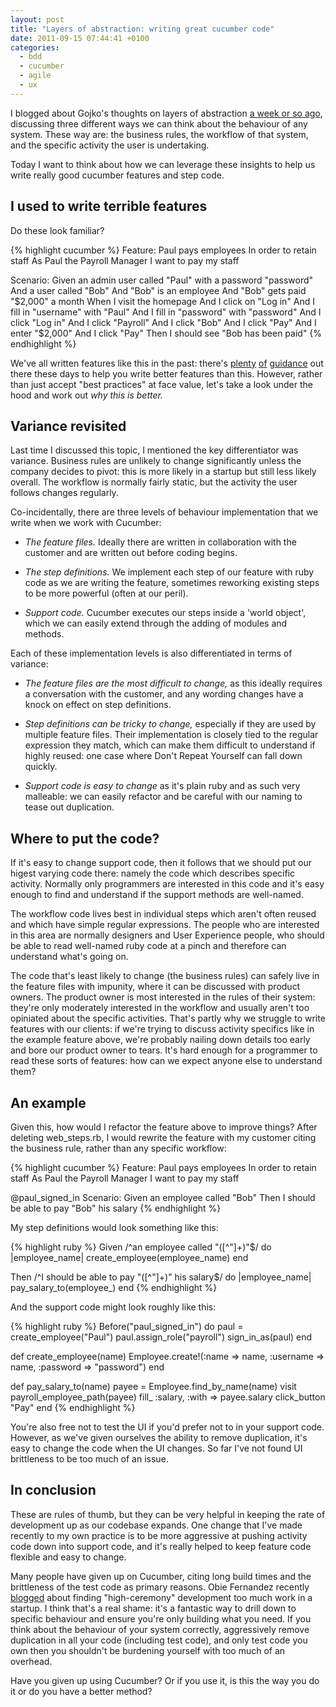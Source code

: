 ```yaml
---
layout: post
title: "Layers of abstraction: writing great cucumber code"
date: 2011-09-15 07:44:41 +0100
categories:
  - bdd
  - cucumber
  - agile
  - ux
---
```

I blogged about Gojko's thoughts on layers of abstraction [a week or so ago](/2011/09/layers-of-abstraction-bdd-ux), discussing three different ways we can think about the behaviour of any system. These way are: the business rules, the workflow of that system, and the specific activity the user is undertaking.

Today I want to think about how we can leverage these insights to help us write really good cucumber features and step code.

## I used to write terrible features

Do these look familiar?

{% highlight cucumber %}
Feature: Paul pays employees
  In order to retain staff
  As Paul the Payroll Manager I want to pay my staff

Scenario:
  Given an admin user called "Paul" with a password "password"
  And a user called "Bob"
  And "Bob" is an employee
  And "Bob" gets paid "$2,000" a month
  When I visit the homepage
  And I click on "Log in"
  And I fill in "username" with "Paul"
  And I fill in "password" with "password"
  And I click "Log in"
  And I click "Payroll"
  And I click "Bob"
  And I click "Pay"
  And I enter "$2,000"
  And I click "Pay"
  Then I should see "Bob has been paid"
{% endhighlight %}

We've all written features like this in the past: there's [plenty](http://benmabey.com/2008/05/19/imperative-vs-declarative-scenarios-in-user-stories.html) [of](http://dannorth.net/2011/01/31/whose-domain-is-it-anyway/) [guidance](http://elabs.se/blog/15-you-re-cuking-it-wrong) out there these days to help you write better features than this. However, rather than just accept "best practices" at face value, let's take a look under the hood and work out *why this is better.*

## Variance revisited

Last time I discussed this topic, I mentioned the key differentiator was variance. Business rules are unlikely to change significantly unless the company decides to pivot: this is more likely in a startup but still less likely overall. The workflow is normally fairly static, but the activity the user follows changes regularly.

Co-incidentally, there are three levels of behaviour implementation that we write when we work with Cucumber:

* *The feature files.* Ideally there are written in collaboration with the customer and are written out before coding begins.

* *The step definitions.* We implement each step of our feature with ruby code as we are writing the feature, sometimes reworking existing steps to be more powerful (often at our peril).

* *Support code.* Cucumber executes our steps inside a 'world object', which we can easily extend through the adding of modules and methods.

Each of these implementation levels is also differentiated in terms of variance:

* *The feature files are the most difficult to change,* as this ideally requires a conversation with the customer, and any wording changes have a knock on effect on step definitions.

* *Step definitions can be tricky to change,* especially if they are used by multiple feature files. Their implementation is closely tied to the regular expression they match, which can make them difficult to understand if highly reused: one case where Don't Repeat Yourself can fall down quickly.

* *Support code is easy to change* as it's plain ruby and as such very malleable: we can easily refactor and be careful with our naming to tease out duplication.

## Where to put the code?

If it's easy to change support code, then it follows that we should put our higest varying code there: namely the code which describes specific activity. Normally only programmers are interested in this code and it's easy enough to find and understand if the support methods are well-named.

The workflow code lives best in individual steps which aren't often reused and which have simple regular expressions. The people who are interested in this area are normally designers and User Experience people, who should be able to read well-named ruby code at a pinch and therefore can understand what's going on.

The code that's least likely to change (the business rules) can safely live in the feature files with impunity, where it can be discussed with product owners. The product owner is most interested in the rules of their system: they're only moderately interested in the workflow and usually aren't too opiniated about the specific activities. That's partly why we struggle to write features with our clients: if we're trying to discuss activity specifics like in the example feature above, we're probably nailing down details too early and bore our product owner to tears. It's hard enough for a programmer to read these sorts of features: how can we expect anyone else to understand them?

## An example

Given this, how would I refactor the feature above to improve things? After deleting web\_steps.rb, I would rewrite the feature with my customer citing the business rule, rather than any specific workflow:

{% highlight cucumber %}
Feature: Paul pays employees
  In order to retain staff
  As Paul the Payroll Manager I want to pay my staff

@paul_signed_in
Scenario:
  Given an employee called "Bob"
  Then I should be able to pay "Bob" his salary
{% endhighlight %}

My step definitions would look something like this:

{% highlight ruby %}
Given /^an employee called "([^"]+)"$/ do |employee_name|
  create_employee(employee_name)
end

Then /^I should be able to pay "([^"]+)" his salary$/ do |employee_name|
  pay_salary_to(employee_)
end
{% endhighlight %}

And the support code might look roughly like this:

{% highlight ruby %}
Before("paul_signed_in") do
  paul = create_employee("Paul")
  paul.assign_role("payroll")
  sign_in_as(paul)
end

def create_employee(name)
  Employee.create!(:name => name, :username => name,
    :password => "password")
end

def pay_salary_to(name)
  payee = Employee.find_by_name(name)
  visit payroll_employee_path(payee)
  fill_ :salary, :with => payee.salary
  click_button "Pay"
end
{% endhighlight %}

You're also free not to test the UI if you'd prefer not to in your support code. However, as we've given ourselves the ability to remove duplication, it's easy to change the code when the UI changes. So far I've not found UI brittleness to be too much of an issue.

## In conclusion

These are rules of thumb, but they can be very helpful in keeping the rate of development up as our codebase expands. One change that I've made recently to my own practice is to be more aggressive at pushing activity code down into support code, and it's really helped to keep feature code flexible and easy to change.

Many people have given up on Cucumber, citing long build times and the brittleness of the test code as primary reasons. Obie Fernandez recently [blogged](http://blog.obiefernandez.com/content/2011/05/the-dark-side-beckons.html) about finding "high-ceremony" development too much work in a startup. I think that's a real shame: it's a fantastic way to drill down to specific behaviour and ensure you're only building what you need. If you think about the behaviour of your system correctly, aggressively remove duplication in all your code (including test code), and only test code you own then you shouldn't be burdening yourself with too much of an overhead.

Have you given up using Cucumber? Or if you use it, is this the way you do it or do you have a better method?

